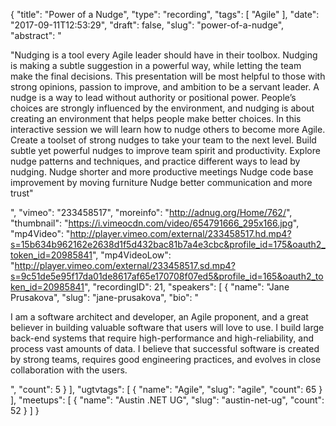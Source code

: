 {
  "title": "Power of a Nudge",
  "type": "recording",
  "tags": [
    "Agile"
  ],
  "date": "2017-09-11T12:53:29",
  "draft": false,
  "slug": "power-of-a-nudge",
  "abstract": "<p>\"Nudging is a tool every Agile leader should have in their toolbox. Nudging is making a subtle suggestion in a powerful way, while letting the team make the final decisions. This presentation will be most helpful to those with strong opinions, passion to improve, and ambition to be a servant leader. A nudge is a way to lead without authority or positional power. People’s choices are strongly influenced by the environment, and nudging is about creating an environment that helps people make better choices. In this interactive session we will learn how to nudge others to become more Agile. Create a toolset of strong nudges to take your team to the next level. Build subtle yet powerful nudges to improve team spirit and productivity. Explore nudge patterns and techniques, and practice different ways to lead by nudging. Nudge shorter and more productive meetings Nudge code base improvement by moving furniture Nudge better communication and more trust\"</p>",
  "vimeo": "233458517",
  "moreinfo": "http://adnug.org/Home/762/",
  "thumbnail": "https://i.vimeocdn.com/video/654791666_295x166.jpg",
  "mp4Video": "http://player.vimeo.com/external/233458517.hd.mp4?s=15b634b962162e2638d1f5d432bac81b7a4e3cbc&profile_id=175&oauth2_token_id=20985841",
  "mp4VideoLow": "http://player.vimeo.com/external/233458517.sd.mp4?s=9c51de5e95f17da01de8617af65e170708f07ed5&profile_id=165&oauth2_token_id=20985841",
  "recordingID": 21,
  "speakers": [
    {
      "name": "Jane Prusakova",
      "slug": "jane-prusakova",
      "bio": "<p>I am a software architect and developer, an Agile proponent, and a great believer in building valuable software that users will love to use. I build large back-end systems that require high-performance and high-reliability, and process vast amounts of data. I believe that successful software is created by strong teams, requires good engineering practices, and evolves in close collaboration with the users. </p>",
      "count": 5
    }
  ],
  "ugtvtags": [
    {
      "name": "Agile",
      "slug": "agile",
      "count": 65
    }
  ],
  "meetups": [
    {
      "name": "Austin .NET UG",
      "slug": "austin-net-ug",
      "count": 52
    }
  ]
}